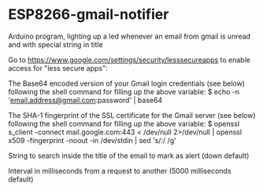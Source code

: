 # ESP8266-gmail-notifier
Arduino program, lighting up a led whenever an email from gmail is unread and with special string in title

Go to https://www.google.com/settings/security/lesssecureapps to enable access for "less secure apps":

The Base64 encoded version of your Gmail login credentials (see below)
following the shell command for filling up the above variable: 
$ echo -n 'email.address@gmail.com:password' | base64

The SHA-1 fingerprint of the SSL certificate for the Gmail server (see below)
following the shell command for filling up the above variable: 
$ openssl s_client -connect mail.google.com:443 < /dev/null 2>/dev/null | openssl x509 -fingerprint -noout -in /dev/stdin | sed 's/:/ /g'

String to search inside the title of the email to mark as alert (down default)

Interval in milliseconds from a request to another (5000 milliseconds default)
